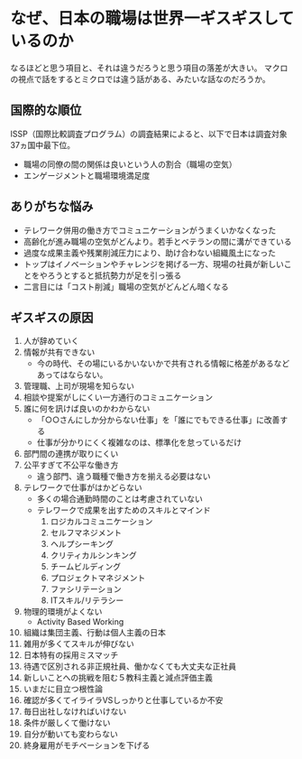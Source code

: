 # なぜ、日本の職場は世界一ギスギスしているのか

なるほどと思う項目と、それは違うだろうと思う項目の落差が大きい。
マクロの視点で話をするとミクロでは違う話がある、みたいな話なのだろうか。

## 国際的な順位

ISSP（国際比較調査プログラム）の調査結果によると、以下で日本は調査対象37ヵ国中最下位。

- 職場の同僚の間の関係は良いという人の割合（職場の空気）
- エンゲージメントと職場環境満足度


## ありがちな悩み

- テレワーク併用の働き方でコミュニケーションがうまくいかなくなった
- 高齢化が進み職場の空気がどんより。若手とベテランの間に溝ができている
- 過度な成果主義や残業削減圧力により、助け合わない組織風土になった
- トップはイノベーションやチャレンジを掲げる一方、現場の社員が新しいことをやろうとすると抵抗勢力が足を引っ張る
- 二言目には「コスト削減」職場の空気がどんどん暗くなる

## ギスギスの原因

1. 人が辞めていく
2. 情報が共有できない
    - 今の時代、その場にいるかいないかで共有される情報に格差があるなどあってはならない。
3. 管理職、上司が現場を知らない
4. 相談や提案がしにくい一方通行のコミュニケーション
5. 誰に何を訊けば良いのかわからない
    - 「○○さんにしか分からない仕事」を「誰にでもできる仕事」に改善する
    - 仕事が分かりにくく複雑なのは、標準化を怠っているだけ
6. 部門間の連携が取りにくい
7. 公平すぎて不公平な働き方
    - 違う部門、違う職種で働き方を揃える必要はない
8. テレワークで仕事がはかどらない
    - 多くの場合通勤時間のことは考慮されていない
    - テレワークで成果を出すためのスキルとマインド
        1. ロジカルコミュニケーション
        2. セルフマネジメント
        3. ヘルプシーキング
        4. クリティカルシンキング
        5. チームビルディング
        6. プロジェクトマネジメント
        7. ファシリテーション
        8. ITスキル/リテラシー
9. 物理的環境がよくない
    - Activity Based Working
10. 組織は集団主義、行動は個人主義の日本
11. 雑用が多くてスキルが伸びない
12. 日本特有の採用ミスマッチ
13. 待遇で区別される非正規社員、働かなくても大丈夫な正社員
14. 新しいことへの挑戦を阻む５教科主義と減点評価主義
15. いまだに目立つ根性論
16. 確認が多くてイライラVSしっかりと仕事しているか不安
17. 毎日出社しなければいけない
18. 条件が厳しくて働けない
19. 自分が動いても変わらない
20. 終身雇用がモチベーションを下げる

